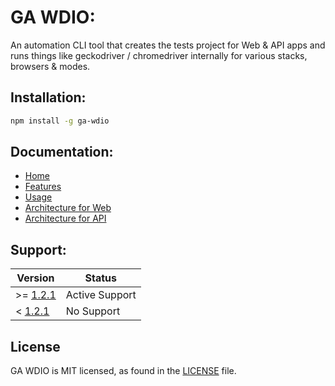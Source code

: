 # GA WDIO:

An automation CLI tool that creates the tests project for Web & API apps and runs things like geckodriver / chromedriver internally for various stacks, browsers & modes.

## Installation:

```sh
npm install -g ga-wdio
```

## Documentation:

- [Home](https://github.com/GeekyAnts/ga-wdio/wiki)
- [Features](https://github.com/GeekyAnts/ga-wdio/wiki/Features)
- [Usage](https://github.com/GeekyAnts/ga-wdio/wiki/Usage)
- [Architecture for Web](https://github.com/GeekyAnts/ga-wdio/wiki/Web-Architecture)
- [Architecture for API](https://github.com/GeekyAnts/ga-wdio/wiki/API-Architecture)

## Support:

| Version | Status | 
|--- | --- |
| >= [1.2.1](https://github.com/GeekyAnts/ga-wdio/releases/tag/v1.2.1) | Active Support |
| < [1.2.1](https://github.com/GeekyAnts/ga-wdio/releases/tag/v1.2.0) | No Support |

## License

GA WDIO is MIT licensed, as found in the [LICENSE](https://github.com/GeekyAnts/ga-wdio/blob/feature/mobile/LICENSE.MD) file.
